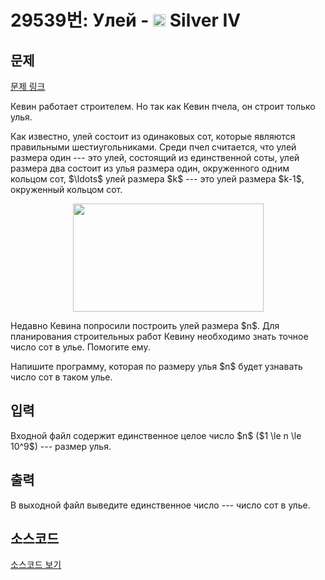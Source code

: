 # 29539번: Улей - <img src="https://static.solved.ac/tier_small/7.svg" style="height:20px" /> Silver IV

<!-- performance -->

<!-- 문제 제출 후 깃허브에 푸시를 했을 때 제출한 코드의 성능이 입력될 공간입니다.-->

<!-- end -->

## 문제

[문제 링크](https://boj.kr/29539)


<p>Кевин работает строителем. Но так как Кевин пчела, он строит только улья.</p>

<p>Как известно, улей состоит из одинаковых сот, которые являются правильными шестиугольниками. Среди пчел считается, что улей размера один --- это улей, состоящий из единственной соты, улей размера два состоит из улья размера один, окруженного одним кольцом сот, $\ldots$ улей размера $k$ --- это улей размера $k-1$, окруженный кольцом сот.</p>

<p style="text-align: center;"><img alt="" src="https://upload.acmicpc.net/628d41fd-b3a7-4735-88bb-3b3932c78880/-/preview/" style="width: 305px; height: 173px;"></p>

<p>Недавно Кевина попросили построить улей размера $n$. Для планирования строительных работ Кевину необходимо знать точное число сот в улье. Помогите ему.</p>

<p>Напишите программу, которая по размеру улья $n$ будет узнавать число сот в таком улье.</p>



## 입력


<p>Входной файл содержит единственное целое число $n$ ($1 \le n \le 10^9$) --- размер улья.</p>



## 출력


<p>В выходной файл выведите единственное число --- число сот в улье.</p>



## 소스코드

[소스코드 보기](Улей.cpp)